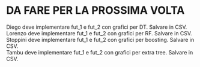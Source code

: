 # DA FARE PER LA PROSSIMA VOLTA

Diego deve implementare fut_1 e fut_2 con grafici per DT. Salvare in CSV. <br />
Lorenzo deve implementare fut_1 e fut_2 con grafici per RF. Salvare in CSV. <br />
Stoppini deve implementare fut_1 e fut_2 con grafici per boosting. Salvare in CSV. <br />
Tambu deve implementare fut_1 e fut_2 con grafici per extra tree. Salvare in CSV. <br />
